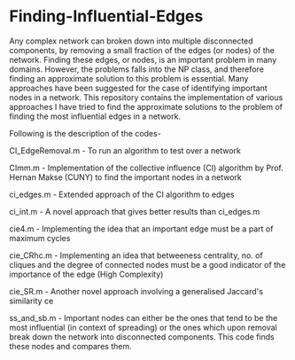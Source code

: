 # Finding-Influential-Edges
Any complex network can broken down into multiple disconnected components, by removing a small fraction of the edges (or nodes) of the
network. Finding these edges, or nodes, is an important problem in many domains. However, the problems falls into the NP class,
and therefore finding an approximate solution to this problem is essential. Many approaches have been suggested for the case of identifying important nodes in a network. This repository contains the implementation of various approaches I have tried to find the approximate solutions to the problem of finding the most influential edges in a network. 

Following is the description of the codes-

CI_EdgeRemoval.m - To run an algorithm to test over a network

CImm.m - Implementation of the collective influence (CI) algorithm by Prof. Hernan Makse (CUNY) to find the important nodes in a network

ci_edges.m - Extended approach of the CI algorithm to edges

ci_int.m - A novel approach that gives better results than ci_edges.m

cie4.m - Implementing the idea that an important edge must be a part of maximum cycles

cie_CRhc.m - Implementing an idea that betweeness centrality, no. of cliques and the degree of connected nodes must be a good indicator of the importance of the edge (High Complexity)

cie_SR.m - Another novel approach involving a generalised Jaccard's similarity ce

ss_and_sb.m - Important nodes can either be the ones that tend to be the most influential (in context of spreading) or the ones which upon
removal break down the network into disconnected components. This code finds these nodes and compares them.

